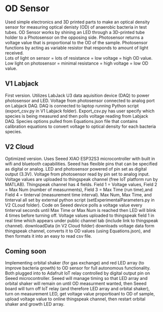 # OD Sensor
Used simple electronics and 3D printed parts to make an optical density sensor for measuring optical denisty (OD) of anaerobic bacteria in test tubes. OD Sensor works by shining an LED through a 3D-printed tube holder to a Photosensor on the opposing side. Photosensor returns a voltage value that is proportional to the OD of the sample.
Photosensor functions by acting as variable resistor that responds to amount of light received.  
Lots of light on sensor = lots of resistance = low voltage = high OD value.  
Low light on photosensor = minimal resistance = high voltage = low OD value.

## V1 Labjack
First version. Utilizes LabJack U3 data aquisition device (DAQ) to power photosensor and LED. Voltage from photosensor connected to analog port on Labjack DAQ. DAQ is connected to laptop running Python script (export_csv.py in V1 Labjack folder).
Export_csv.py has user specify which species is being measured and then polls voltage reading from Labjack DAQ. Species options pulled from Equations.json file that contains calibration equations to convert voltage to optical density for each bacteria species.

## V2 Cloud
Optimized version. Uses Seeed XIAO ESP32S3 microcontroller with built in wifi and bluetooth capabilities. Seeed has flexible pins that can be specified as digital or analog. LED and photosensor powered of pin set as digital output (3.3V).
Voltage from photosensor read by pin set to analog input. Voltage values are uploaded to thingspeak channel (free IoT platform run by MATLAB). Thingspeak channel has 4 fields. Field 1 = Voltage values, Field 2 = Max Num (number of measurments), Field 3 = Max Time (run time),and Field 4 = tinterval (measurement time interval). Max Num, Max Time, and tinterval all set by external python script (setExperimentalParameters.py in V2 CLoud folder).
Code on Seeed device polls a voltage value every tinterval seconds until Max Time or Max Num is reached then LED will blink 4 times before turning off. 
Voltage values uploaded to thingspeak field 1 in real time which appears under public channel tab (include link to thingspeak channel). downloadData (in V2 Cloud folder) downloads voltage data form thingspeak channel, converts it to OD values (using Equations.json), and then formats it into an easy to read csv file.

## Coming soon
Implementing orbital shaker (for gas exchange) and red LED array (to improve bacteria growth) to OD sensor for full autonomous functionality. Both plugged into to Adafruit IoT relay controlled by digital output pin on Seeed microcontroller. Seeed will manage timing so that LED array and orbital shaker will remain on until OD measurment wanted, then Seeed board will turn off IoT relay (and therefore LED array and orbital shaker), turn on measurement LED, get voltage value proportioanl to OD of sample, upload voltage value to online thingspeak channel, then restart orbital shaker and growth LED array.
